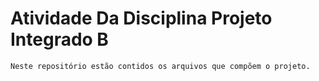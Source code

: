 # Atividade Da Disciplina Projeto Integrado B
    Neste repositório estão contidos os arquivos que compõem o projeto.